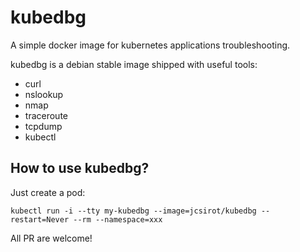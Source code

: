 # kubedbg

A simple docker image for kubernetes applications troubleshooting.

kubedbg is a debian stable image shipped with useful tools:
- curl
- nslookup
- nmap
- traceroute
- tcpdump
- kubectl

## How to use kubedbg?

Just create a pod:

```
kubectl run -i --tty my-kubedbg --image=jcsirot/kubedbg --restart=Never --rm --namespace=xxx
```

All PR are welcome!
